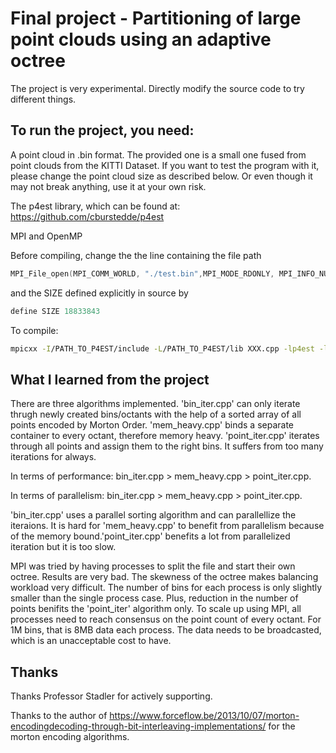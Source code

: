 # Final project - Partitioning of large point clouds using an adaptive octree

The project is very experimental. Directly modify the source code to try different things. 

## To run the project, you need:

  A point cloud in .bin format. The provided one is a small one fused from point clouds from the KITTI Dataset. If you want to test the program with it, please change the point cloud size as described below. Or even though it may not break anything, use it at your own risk. 
  
  The p4est library, which can be found at: https://github.com/cburstedde/p4est
  
  MPI and OpenMP
  
  
Before compiling, change the the line containing the file path

```C++
MPI_File_open(MPI_COMM_WORLD, "./test.bin",MPI_MODE_RDONLY, MPI_INFO_NULL, &fh);
```

and the SIZE defined explicitly in source by

```C++
define SIZE 18833843
```

To compile:
```bash
mpicxx -I/PATH_TO_P4EST/include -L/PATH_TO_P4EST/lib XXX.cpp -lp4est -lsc -lz -std=c++11 -O3 -march=native [-fopenmp] -o XXX
```

## What I learned from the project
There are three algorithms implemented. 'bin_iter.cpp' can only iterate thrugh newly created bins/octants with the help of a sorted array of all points encoded by Morton Order. 'mem_heavy.cpp' binds a separate container to every octant, therefore memory heavy. 'point_iter.cpp' iterates through all points and assign them to the right bins. It suffers from too many iterations for always. 


In terms of performance: bin_iter.cpp > mem_heavy.cpp > point_iter.cpp.

In terms of parallelism: bin_iter.cpp > mem_heavy.cpp > point_iter.cpp.

'bin_iter.cpp' uses a parallel sorting algorithm and can parallellize the iteraions. It is hard for 'mem_heavy.cpp' to benefit from parallelism because of the memory bound.'point_iter.cpp' benefits a lot from parallelized iteration but it is too slow.

MPI was tried by having processes to split the file and start their own octree. Results are very bad. The skewness of the octree makes balancing workload very difficult. The number of bins for each process is only slightly smaller than the single process case. Plus, reduction in the number of points benifits the 'point_iter' algorithm only. To scale up using MPI, all processes need to reach consensus on the point count of every octant. For 1M bins, that is 8MB data each process. The data needs to be broadcasted, which is an unacceptable cost to have. 

## Thanks
Thanks Professor Stadler for actively supporting.

Thanks to the author of https://www.forceflow.be/2013/10/07/morton-encodingdecoding-through-bit-interleaving-implementations/ for the morton encoding algorithms.
